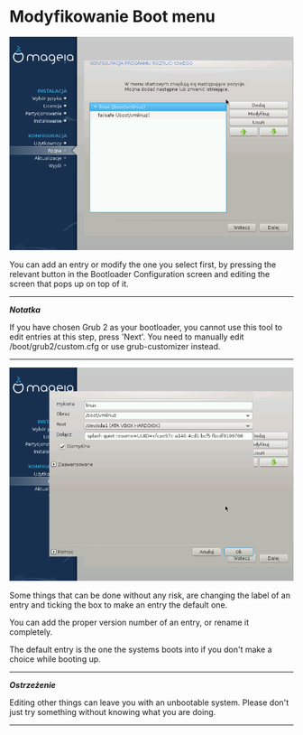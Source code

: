 # Modyfikowanie Boot menu

![](./images/dx2-bootloaderConfiguration.png)

You can add an entry or modify the one you select first, by pressing the relevant button in the Bootloader Configuration screen and editing the screen that pops up on top of it.

---

***Notatka***

If you have chosen Grub 2 as your bootloader, you cannot use this tool to edit entries at this step, press 'Next'. You need to manually edit /boot/grub2/custom.cfg or use grub-customizer instead.

---

![](./images/dx2-setupBootloaderAddEntry.png)

Some things that can be done without any risk, are changing the label of an entry and ticking the box to make an entry the default one.

You can add the proper version number of an entry, or rename it completely.

The default entry is the one the systems boots into if you don't make a choice while booting up.

---

***Ostrzeżenie***

Editing other things can leave you with an unbootable system. Please don't just try something without knowing what you are doing.

---
